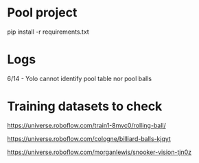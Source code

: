 # Pool project

pip install -r requirements.txt

# Logs

6/14 - Yolo cannot identify pool table nor pool balls




# Training datasets to check

https://universe.roboflow.com/train1-8mvc0/rolling-ball/

https://universe.roboflow.com/cologne/billiard-balls-kjqyt

https://universe.roboflow.com/morganlewis/snooker-vision-tjn0z